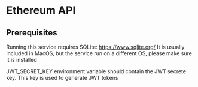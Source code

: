 # Ethereum API

## Prerequisites

Running this service requires SQLite: https://www.sqlite.org/
It is usually included in MacOS, but the service run on a different OS, please make sure it is installed

JWT_SECRET_KEY environment variable should contain the JWT secrete key. This key is used to generate JWT tokens